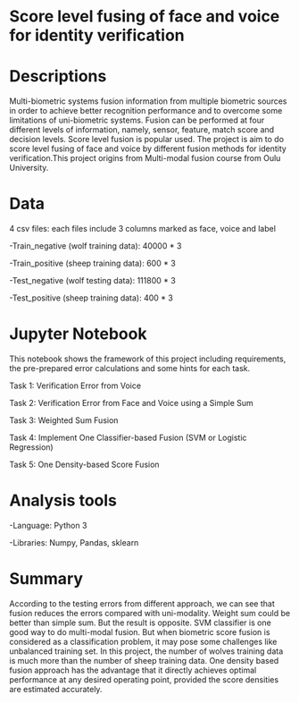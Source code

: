 # Score level fusing of face and voice for identity verification

# Descriptions

  Multi-biometric systems fusion information from multiple biometric sources in order to achieve better recognition performance and to overcome some limitations of uni-biometric systems. Fusion can be performed at four different levels of information, namely, sensor, feature, match score and decision levels. Score level fusion is popular used. The project is aim to do score level fusing of face and voice by different fusion methods for identity verification.This project origins from Multi-modal fusion course from Oulu University.

# Data
  4 csv files: each files include 3 columns marked as face, voice and label

-Train_negative (wolf training data): 40000 * 3

-Train_positive (sheep training data): 600 * 3

-Test_negative (wolf testing data): 111800 * 3

-Test_positive (sheep training data): 400 * 3

# Jupyter Notebook

  This notebook shows the framework of this project including requirements, the pre-prepared error calculations and some hints for each task. 

  Task 1: Verification Error from Voice
  
  Task 2: Verification Error from Face and Voice using a Simple Sum
  
  Task 3: Weighted Sum Fusion
  
  Task 4: Implement One Classifier-based Fusion (SVM or Logistic Regression)
  
  Task 5: One Density-based Score Fusion

# Analysis tools

-Language: Python 3

-Libraries: Numpy, Pandas, sklearn

# Summary

  According to the testing errors from different approach, we can see that fusion reduces the errors compared with uni-modality. Weight sum could be better than simple sum. But the result is opposite. SVM classifier is one good way to do multi-modal fusion. But when biometric score fusion is considered as a classification problem, it may pose some challenges like unbalanced training set. In this project, the number of wolves training data is much more than the number of sheep training data. One density based fusion approach has the advantage that it directly achieves optimal performance at any desired operating point, provided the score densities are estimated accurately.
